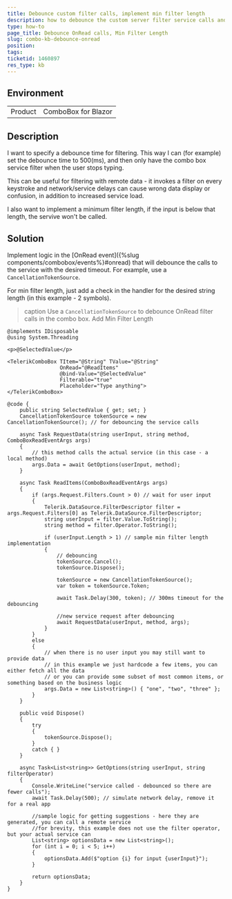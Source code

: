 ```yaml
---
title: Debounce custom filter calls, implement min filter length
description: how to debounce the custom server filter service calls and to implement min filter length.
type: how-to
page_title: Debounce OnRead calls, Min Filter Length
slug: combo-kb-debounce-onread
position: 
tags: 
ticketid: 1460897
res_type: kb
---
```


## Environment
<table>
	<tbody>
		<tr>
			<td>Product</td>
			<td>ComboBox for Blazor</td>
		</tr>
	</tbody>
</table>


## Description

I want to specify a debounce time for filtering. This way I can (for example) set the debounce time to 500(ms), and then only have the combo box service filter when the user stops typing.

This can be useful for filtering with remote data - it invokes a filter on every keystroke and network/service delays can cause wrong data display or confusion, in addition to increased service load.

I also want to implement a minimum filter length, if the input is below that length, the servive won't be called.

## Solution

Implement logic in the [OnRead event]({%slug components/combobox/events%}#onread) that will debounce the calls to the service with the desired timeout. For example, use a `CancellationTokenSource`.

For min filter length, just add a check in the handler for the desired string length (in this example - 2 symbols).

>caption Use a `CancellationTokenSource` to debounce OnRead filter calls in the combo box. Add Min Filter Length

````CSHTML
@implements IDisposable
@using System.Threading

<p>@SelectedValue</p>

<TelerikComboBox TItem="@String" TValue="@String"
                 OnRead="@ReadItems"
                 @bind-Value="@SelectedValue"
                 Filterable="true"
                 Placeholder="Type anything">
</TelerikComboBox>

@code {
    public string SelectedValue { get; set; }
    CancellationTokenSource tokenSource = new CancellationTokenSource(); // for debouncing the service calls

    async Task RequestData(string userInput, string method, ComboBoxReadEventArgs args)
    {
        // this method calls the actual service (in this case - a local method)
        args.Data = await GetOptions(userInput, method);
    }

    async Task ReadItems(ComboBoxReadEventArgs args)
    {
        if (args.Request.Filters.Count > 0) // wait for user input
        {
            Telerik.DataSource.FilterDescriptor filter = args.Request.Filters[0] as Telerik.DataSource.FilterDescriptor;
            string userInput = filter.Value.ToString();
            string method = filter.Operator.ToString();

            if (userInput.Length > 1) // sample min filter length implementation 
            {
                // debouncing
                tokenSource.Cancel();
                tokenSource.Dispose();

                tokenSource = new CancellationTokenSource();
                var token = tokenSource.Token;

                await Task.Delay(300, token); // 300ms timeout for the debouncing

                //new service request after debouncing
                await RequestData(userInput, method, args);
            }
        }
        else
        {
            // when there is no user input you may still want to provide data
            // in this example we just hardcode a few items, you can either fetch all the data
            // or you can provide some subset of most common items, or something based on the business logic
            args.Data = new List<string>() { "one", "two", "three" };
        }
    }

    public void Dispose()
    {
        try
        {
            tokenSource.Dispose();
        }
        catch { }
    }

    async Task<List<string>> GetOptions(string userInput, string filterOperator)
    {
        Console.WriteLine("service called - debounced so there are fewer calls");
        await Task.Delay(500); // simulate network delay, remove it for a real app

        //sample logic for getting suggestions - here they are generated, you can call a remote service
        //for brevity, this example does not use the filter operator, but your actual service can
        List<string> optionsData = new List<string>();
        for (int i = 0; i < 5; i++)
        {
            optionsData.Add($"option {i} for input {userInput}");
        }

        return optionsData;
    }
}
````

